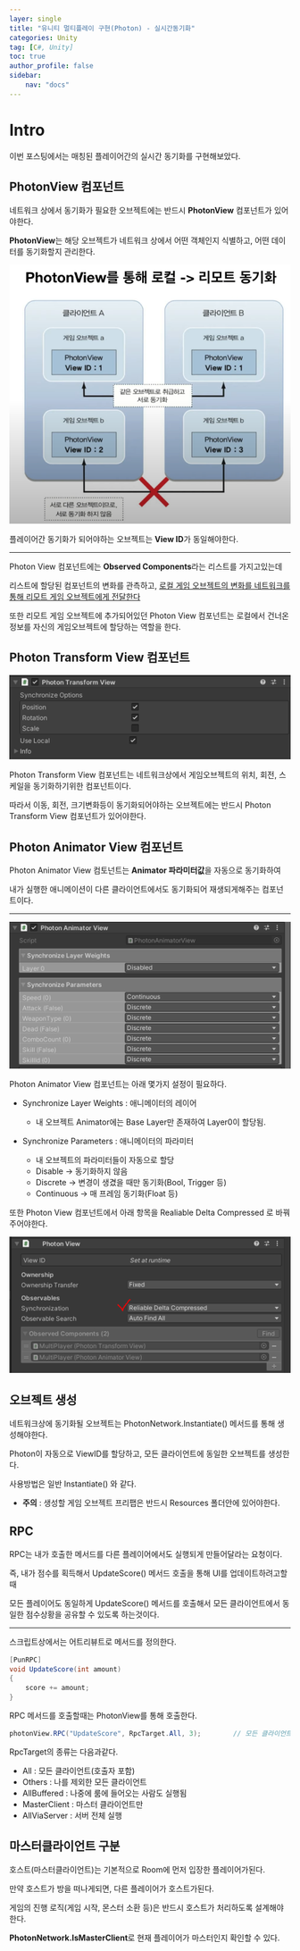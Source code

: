 ```yaml
---
layer: single
title: "유니티 멀티플레이 구현(Photon) - 실시간동기화" 
categories: Unity
tag: [C#, Unity]
toc: true
author_profile: false
sidebar: 
    nav: "docs"
---
```



# Intro

이번 포스팅에서는 매칭된 플레이어간의 실시간 동기화를 구현해보았다.


## PhotonView 컴포넌트

네트워크 상에서 동기화가 필요한 오브젝트에는 반드시 **PhotonView** 컴포넌트가 있어야한다.

**PhotonView**는 해당 오브젝트가 네트워크 상에서 어떤 객체인지 식별하고, 어떤 데이터를 동기화할지 관리한다.

![image](/images/2025/2025-07-01/capture_1.PNG)

플레이어간 동기화가 되어야하는 오브젝트는 **View ID**가 동일해야한다.

---

Photon View 컴포넌트에는 **Observed Components**라는 리스트를 가지고있는데

리스트에 할당된 컴포넌트의 변화를 관측하고, <u>로컬 게임 오브젝트의 변화를 네트워크를 통해 리모트 게임 오브젝트에게 전달한다</u>

또한 리모트 게임 오브젝트에 추가되어있던 Photon View 컴포넌트는 로컬에서 건너온 정보를 자신의 게임오브젝트에 할당하는 역할을 한다.

## Photon Transform View 컴포넌트

![image](/images/2025/2025-07-01/capture_2.PNG)

Photon Transform View 컴포넌트는 네트워크상에서 게임오브젝트의 위치, 회전, 스케일을 동기화하기위한 컴포넌트이다.

따라서 이동, 회전, 크기변화등이 동기화되어야하는 오브젝트에는 반드시 Photon Transform View 컴포넌트가 있어야한다.

## Photon Animator View 컴포넌트

Photon Animator View 컴토넌트는 **Animator 파라미터값**을 자동으로 동기화하여

내가 실행한 애니메이션이 다른 클라이언트에서도 동기화되어 재생되게해주는 컴포넌트이다.

---

![image](/images/2025/2025-07-01/capture_3.PNG)

Photon Animator View 컴포넌트는 아래 몇가지 설정이 필요하다.

- Synchronize Layer Weights : 애니메이터의 레이어
    - 내 오브젝트 Animator에는 Base Layer만 존재하여 Layer0이 할당됨.

- Synchronize Parameters : 애니메이터의 파라미터
    - 내 오브젝트의 파라미터들이 자동으로 할당
    - Disable -> 동기화하지 않음
    - Discrete -> 변경이 생겼을 때만 동기화(Bool, Trigger 등)
    - Continuous -> 매 프레임 동기화(Float 등)

또한 Photon View 컴포넌트에서 아래 항목을 Realiable Delta Compressed 로 바꿔주어야한다.

![image](/images/2025/2025-07-01/capture_4.PNG)


## 오브젝트 생성

네트워크상에 동기화될 오브젝트는 PhotonNetwork.Instantiate() 메서드를 통해 생성해야한다.

Photon이 자동으로 ViewID를 할당하고, 모든 클라이언트에 동일한 오브젝트를 생성한다.

사용방법은 일반 Instantiate() 와 같다.

* **주의** : 생성할 게임 오브젝트 프리팹은 반드시 Resources 폴더안에 있어야한다.


## RPC

RPC는 내가 호출한 메서드를 다른 플레이어에서도 실행되게 만들어달라는 요청이다.

즉, 내가 점수를 획득해서 UpdateScore() 메서드 호출을 통해 UI를 업데이트하려고할때

모든 플레이어도 동일하게 UpdateScore() 메서드를 호출해서 모든 클라이언트에서 동일한 점수상황을 공유할 수 있도록 하는것이다.

---

스크립트상에서는 어트리뷰트로 메서드를 정의한다.

```c#
[PunRPC]
void UpdateScore(int amount)
{
    score += amount;
}
```

RPC 메서드를 호출할때는 PhotonView를 통해 호출한다.

```c#
photonView.RPC("UpdateScore", RpcTarget.All, 3);        // 모든 클라이언트에서 호출
```

RpcTarget의 종류는 다음과같다.

- All : 모든 클라이언트(호출자 포함)
- Others : 나를 제외한 모든 클라이언트
- AllBuffered : 나중에 룸에 들어오는 사람도 실행됨
- MasterClient : 마스터 클라이언트만
- AllViaServer : 서버 전체 실행


## 마스터클라이언트 구분

호스트(마스터클라이언트)는 기본적으로 Room에 먼저 입장한 플레이어가된다.

만약 호스트가 방을 떠나게되면, 다른 플레이어가 호스트가된다.

게임의 진행 로직(게임 시작, 몬스터 소환 등)은 반드시 호스트가 처리하도록 설계해야한다.

**PhotonNetwork.IsMasterClient**로 현재 플레이어가  마스터인지 확인할 수 있다.


